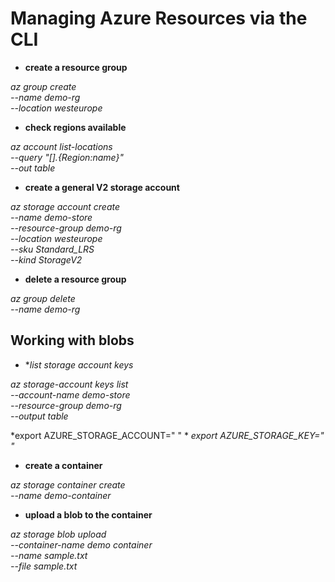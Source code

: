 # Managing Azure Resources via the CLI

- **create a resource group**

*az group create \
	--name demo-rg \
	--location westeurope*
	
- **check regions available**

*az account list-locations \
	--query "[].{Region:name}" \
	--out table*
	
- **create a general V2 storage account**

*az storage account create \
	--name demo-store \
	--resource-group demo-rg \
	--location westeurope \
	--sku Standard_LRS \
	--kind StorageV2*
	
- **delete a resource group**

*az group delete \
	--name demo-rg*
	
## Working with blobs
	
- **list storage account keys*

*az storage-account keys list \
	--account-name demo-store \
	--resource-group demo-rg \
	--output table*

*export AZURE_STORAGE_ACCOUNT=" " \*
*export AZURE_STORAGE_KEY=" "*

- **create a container**

*az storage container create \
	--name demo-container*
	
- **upload a blob to the container**

*az storage blob upload \
	--container-name demo container \
	--name sample.txt \
	--file sample.txt* 
